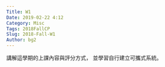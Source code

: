 ```yaml
---
Title: W1
Date: 2019-02-22 4:12
Category: Misc
Tags: 2018FallCP
Slug: 2018-Fall-W1
Author: bg2
---
```




<!-- PELICAN_END_SUMMARY -->

講解這學期的上課內容與評分方式，
並學習自行建立可攜式系統。

